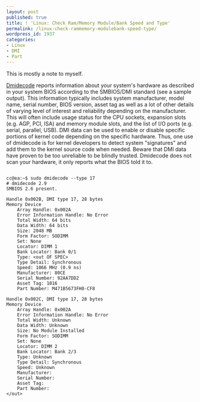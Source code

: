 ```yaml
---
layout: post
published: true
title: ! 'Linux: Check Ram/Memory Module/Bank Speed and Type'
permalink: /linux-check-rammemory-modulebank-speed-type/
wordpress_id: 1937
categories:
- Linux
- DMI
- Part
---
```

This is mostly a note to myself.

<a href="http://www.nongnu.org/dmidecode/">Dmidecode</a> reports information about your system's hardware as described in your system BIOS according to the SMBIOS/DMI standard (see a sample output). This information typically includes system manufacturer, model name, serial number, BIOS version, asset tag as well as a lot of other details of varying level of interest and reliability depending on the manufacturer. This will often include usage status for the CPU sockets, expansion slots (e.g. AGP, PCI, ISA) and memory module slots, and the list of I/O ports (e.g. serial, parallel, USB).
DMI data can be used to enable or disable specific portions of kernel code depending on the specific hardware. Thus, one use of dmidecode is for kernel developers to detect system "signatures" and add them to the kernel source code when needed.
Beware that DMI data have proven to be too unreliable to be blindly trusted. Dmidecode does not scan your hardware, it only reports what the BIOS told it to.


```

cc@ea:~$ sudo dmidecode --type 17
# dmidecode 2.9
SMBIOS 2.6 present.

Handle 0x002B, DMI type 17, 28 bytes
Memory Device
	Array Handle: 0x002A
	Error Information Handle: No Error
	Total Width: 64 bits
	Data Width: 64 bits
	Size: 2048 MB
	Form Factor: SODIMM
	Set: None
	Locator: DIMM 1
	Bank Locator: Bank 0/1
	Type: <out OF SPEC>
	Type Detail: Synchronous
	Speed: 1066 MHz (0.9 ns)
	Manufacturer: 80CE            
	Serial Number: 92AA7DD2        
	Asset Tag: 1016
	Part Number: M471B5673FH0-CF8  

Handle 0x002C, DMI type 17, 28 bytes
Memory Device
	Array Handle: 0x002A
	Error Information Handle: No Error
	Total Width: Unknown
	Data Width: Unknown
	Size: No Module Installed
	Form Factor: SODIMM
	Set: None
	Locator: DIMM 2
	Bank Locator: Bank 2/3
	Type: Unknown
	Type Detail: Synchronous
	Speed: Unknown
	Manufacturer:                 
	Serial Number:                 
	Asset Tag:     
	Part Number:                   
</out>
```
